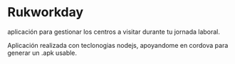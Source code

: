 # Rukworkday
aplicación para gestionar los centros a visitar durante tu jornada laboral.

Aplicación realizada con teclonogias nodejs, apoyandome en cordova para generar un .apk usable.
